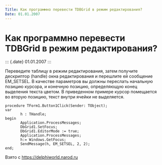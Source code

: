 ```yaml
---
Title: Как программно перевести TDBGrid в режим редактирования?
Date: 01.01.2007
---
```



Как программно перевести TDBGrid в режим редактирования?
========================================================

::: {.date}
01.01.2007
:::

Переведите таблицу в режим редактирования, затем получите дескриптор
(handle) окна редактирования и перешлите ей сообщение EM\_SETSEL. В
качестве параметров вы должны переслать начальную позицию курсора, и
конечную позицию, определяющую конец выделения текста цветом. В
приведенном примере курсор помещается во вторую позицию, текст внутри
ячейки не выделяется.

    procedure TForm1.Button1Click(Sender: TObject);
    var
           h : THandle;
    begin
           Application.ProcessMessages;
           DbGrid1.SetFocus;
           DbGrid1.EditorMode := true;
           Application.ProcessMessages;
           h:= Windows.GetFocus;
           SendMessage(h, EM_SETSEL, 2, 2);
    end;

Взято с <https://delphiworld.narod.ru>
